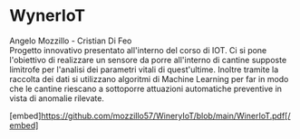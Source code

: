 # WynerIoT
Angelo Mozzillo - Cristian Di Feo<br>
Progetto innovativo presentato all'interno del corso di IOT.
Ci si pone l'obiettivo di realizzare un sensore da porre all'interno di cantine supposte limitrofe per l'analisi dei parametri vitali di quest'ultime.
Inoltre tramite la raccolta dei dati si utilizzano algoritmi di Machine Learning per far in modo che le cantine riescano a sottoporre attuazioni automatiche preventive in vista di anomalie rilevate.<br>

[embed]https://github.com/mozzillo57/WineryIoT/blob/main/WinerIoT.pdf[/embed]
